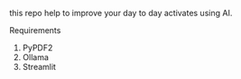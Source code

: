 this repo help to improve your day to day activates using AI.

Requirements
1.  PyPDF2
2. Ollama
3. Streamlit
   
   
